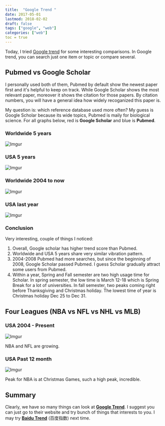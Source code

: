 ```yaml
---
title:  "Google Trend "
date: 2017-05-01
lastmod: 2018-02-02
draft: false
tags: ["google", "web"]
categories: ["web"]
toc = true
---
```


Today, I tried [Google trend](https://trends.google.com/trends/) for some interesting comparisons. In Google trend, you can search just one item or topic or compare several.

<!--more-->

## Pubmed vs Google Scholar
I personally used both of them, Pubmed by default show the newest paper first and it's helpful to keep on track. While Google Scholar shows the most relevant paper, moreover it shows the citation for those papers. By citation numbers, you will have a general idea how widely recoganized this paper is.

My question is: which reference database used more often? My guess is Google Scholar because its wide topics, Pubmed is maily for biological science. For all graphs below, red is **Google Scholar** and blue is **Pubmed**.

### Worldwide 5 years
![Imgur](http://i.imgur.com/cQiNLKl.png)

### USA 5 years
![Imgur](http://i.imgur.com/wNcuZOr.png)

### Worldwide 2004 to now
![Imgur](http://i.imgur.com/snstXBN.png)

### USA last year
![Imgur](http://i.imgur.com/bfHIEK0.png)

### Conclusion
Very interesting, couple of things I noticed:
1. Overall, Google scholar has higher trend score than Pubmed.
2. Worldwide and USA 5 years share very similar vibration pattern.
3. 2004-2008 Pubmed had more searches, but since the beginning of 2008, Google Scholar passed Pubmed. I guess Scholar gradually attract some users from Pubmed.
4. Within a year, Spring and Fall semester are two high usage time for Scholar. In spring semester, the low time is March 12-18 which is Spring Break for a lot of universities. In fall semester, two peaks coming right before Thanksgiving and Christmas holiday. The lowest time of year is Christmas holiday Dec 25 to Dec 31.


## Four Leagues (NBA vs NFL vs NHL vs MLB)
### USA 2004 - Present
![Imgur](http://i.imgur.com/3SiDH5n.png)

NBA and NFL are growing.

### USA Past 12 month
![Imgur](http://i.imgur.com/z0rMKqQ.png)

Peak for NBA is at Christmas Games, such a high peak, incredible.

## Summary
Clearly, we have so many things can look at [**Google Trend**](https://trends.google.com/trends/). I suggest you can just go to their website and try bunch of things that interests to you. I may try **[Baidu Trend](https://zhishu.baidu.com/)** (百度指数) next time.
